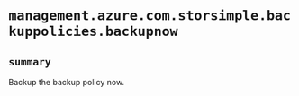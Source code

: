 # `management.azure.com.storsimple.backuppolicies.backupnow`

## `summary`
Backup the backup policy now.



